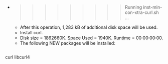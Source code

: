 * >>>>>>>>> Running inst-min-con-xtra-curl.sh ...
  * After this operation, 1,283 kB of additional disk space will be used.
  * Install curl.
  * Disk size = 1862660K. Space Used = 1940K. Runtime = 00:00:00:00.
  * The following NEW packages will be installed:
  ```bash
curl libcurl4
  ```
